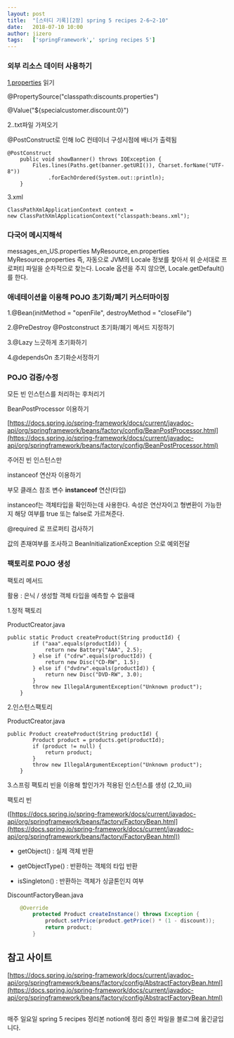 ```yaml
---
layout: post
title:  "[스터디 기록][2장] spring 5 recipes 2-6~2-10"
date:   2018-07-10 10:00
author: jizero
tags:	['springFramework',' spring recipes 5']
---
```




### 외부 리소스 데이터 사용하기

[1.properties](http://1.properties) 읽기

@PropertySource("classpath:discounts.properties")

@Value("${specialcustomer.discount:0}")

2..txt파일 가져오기

@PostConstruct로 인해 IoC 컨테이너 구성시점에 배너가 출력됨

    @PostConstruct
        public void showBanner() throws IOException {
            Files.lines(Paths.get(banner.getURI()), Charset.forName("UTF-8"))
                 .forEachOrdered(System.out::println);
        }

3.xml

    ClassPathXmlApplicationContext context = 
    new ClassPathXmlApplicationContext("classpath:beans.xml");

### 다국어 메시지해석

messages_en_US.properties
MyResource_en.properties
MyResource.properties
즉, 자동으로 JVM의 Locale 정보를 찾아서 위 순서대로 프로퍼티 파일을 순차적으로 찾는다.
Locale 옵션을 주지 않으면, Locale.getDefault()를 한다.

### 애네테이션을 이용해 POJO 초기화/폐기 커스터마이징

1.@Bean(initMethod = "openFile", destroyMethod = "closeFile")

2.@PreDestroy @Postconstruct   초기화/폐기 메서드 지정하기

3.@Lazy  느긋하게 초기화하기

4.@dependsOn 초기화순서정하기

### POJO 검증/수정

모든 빈 인스턴스를 처리하는  후처리기

BeanPostProcessor 이용하기

[https://docs.spring.io/spring-framework/docs/current/javadoc-api/org/springframework/beans/factory/config/BeanPostProcessor.html](https://docs.spring.io/spring-framework/docs/current/javadoc-api/org/springframework/beans/factory/config/BeanPostProcessor.html)

 주어진 빈 인스턴스만

instanceof 연산자 이용하기  

부모 클래스 참조 변수 **instanceof** 연산(타입)

 instanceof는 객체타입을 확인하는데 사용한다. 속성은 연산자이고 형변환이 가능한 지 해당 여부를 true 또는 false로 가르쳐준다.

 @required 로 프로퍼티 검사하기

값의 존재여부를 조사하고 BeanInitializationException 으로 예외전달

### 팩토리로 POJO 생성

팩토리 메서드

활용 : 은닉 / 생성할 객체 타입을 예측할 수 없을때

 1.정적 팩토리

  ProductCreator.java

    public static Product createProduct(String productId) {
            if ("aaa".equals(productId)) {
                return new Battery("AAA", 2.5);
            } else if ("cdrw".equals(productId)) {
                return new Disc("CD-RW", 1.5);
            } else if ("dvdrw".equals(productId)) {
                return new Disc("DVD-RW", 3.0);
            }
            throw new IllegalArgumentException("Unknown product");
        }

 2.인스턴스팩토리

  ProductCreator.java

    public Product createProduct(String productId) {
            Product product = products.get(productId);
            if (product != null) {
                return product;
            }
            throw new IllegalArgumentException("Unknown product");
        }

 3.스프링 팩토리 빈을 이용해 할인가가 적용된 인스턴스를 생성  (2_10_iii)

팩토리 빈

([https://docs.spring.io/spring-framework/docs/current/javadoc-api/org/springframework/beans/factory/FactoryBean.html](https://docs.spring.io/spring-framework/docs/current/javadoc-api/org/springframework/beans/factory/FactoryBean.html))

* getObject() : 실제 객체 반환

* getObjectType() : 반환하는 객체의 타입 반환

* isSingleton() : 반환하는 객체가 싱글톤인지 여부

DiscountFactoryBean.java
```java
    @Override
        protected Product createInstance() throws Exception {
            product.setPrice(product.getPrice() * (1 - discount));
            return product;
        }
```



## 참고 사이트
[https://docs.spring.io/spring-framework/docs/current/javadoc-api/org/springframework/beans/factory/config/AbstractFactoryBean.html](https://docs.spring.io/spring-framework/docs/current/javadoc-api/org/springframework/beans/factory/config/AbstractFactoryBean.html)


## 
매주 일요일 spring 5 recipes  정리본 
notion에 정리 중인 파일을 블로그에 옮긴글입니다.